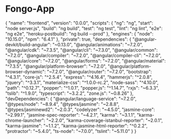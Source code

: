 # Fongo-App
{
  "name": "frontend",
  "version": "0.0.0",
  "scripts": {
    "ng": "ng",
    "start": "node server.js",
    "build": "ng build",
    "test": "ng test",
    "lint": "ng lint",
    "e2e": "ng e2e",
    "heroku-postbuild": "ng build --prod"
  },
  "engines": {
    "node": "10.15.0",
    "npm": "6.4.1"
  },
  "private": true,
  "dependencies": {
    "@angular-devkit/build-angular": "~0.13.0",
    "@angular/animations": "~7.2.0",
    "@angular/cdk": "~7.3.5",
    "@angular/cli": "~7.3.0",
    "@angular/common": "~7.2.0",
    "@angular/compiler": "~7.2.0",
    "@angular/compiler-cli": "~7.2.0",
    "@angular/core": "~7.2.0",
    "@angular/forms": "~7.2.0",
    "@angular/material": "^7.3.5",
    "@angular/platform-browser": "~7.2.0",
    "@angular/platform-browser-dynamic": "~7.2.0",
    "@angular/router": "~7.2.0",
    "bootstrap": "^4.3.1",
    "core-js": "^2.5.4",
    "express": "^4.16.4",
    "hammerjs": "^2.0.8",
    "jquery": "^3.3.1",
    "materialize-css": "^1.0.0-rc.2",
    "node-sass": "^4.10.0",
    "path": "^0.12.7",
    "popper": "^1.0.1",
    "popper.js": "^1.14.7",
    "rxjs": "~6.3.3",
    "tslib": "^1.9.0",
    "typescript": "~3.2.2",
    "zone.js": "~0.8.26"
  },
  "devDependencies": {
    "@angular/language-service": "~7.2.0",
    "@types/node": "~8.9.4",
    "@types/jasmine": "~2.8.8",
    "@types/jasminewd2": "~2.0.3",
    "codelyzer": "~4.5.0",
    "jasmine-core": "~2.99.1",
    "jasmine-spec-reporter": "~4.2.1",
    "karma": "~3.1.1",
    "karma-chrome-launcher": "~2.2.0",
    "karma-coverage-istanbul-reporter": "~2.0.1",
    "karma-jasmine": "~1.1.2",
    "karma-jasmine-html-reporter": "^0.2.2",
    "protractor": "~5.4.0",
    "ts-node": "~7.0.0",
    "tslint": "~5.11.0"
  }
}
